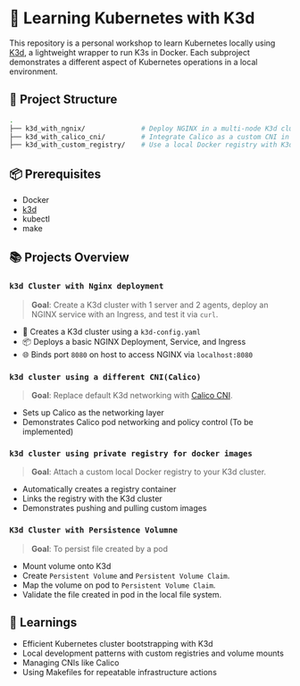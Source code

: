 # 🚀 Learning Kubernetes with K3d

This repository is a personal workshop to learn Kubernetes locally using [K3d](https://k3d.io/), a lightweight wrapper to run K3s in Docker. Each subproject demonstrates a different aspect of Kubernetes operations in a local environment.

## 📁 Project Structure

```bash
.
├── k3d_with_ngnix/              # Deploy NGINX in a multi-node K3d cluster with Ingress access
├── k3d_with_calico_cni/         # Integrate Calico as a custom CNI in a K3d cluster
├── k3d_with_custom_registry/    # Use a local Docker registry with K3d
```

## 📦 Prerequisites

* Docker
* [k3d](https://k3d.io/#installation)
* kubectl
* make

## 📚 Projects Overview

### `k3d Cluster with Nginx deployment`

> **Goal**: Create a K3d cluster with 1 server and 2 agents, deploy an NGINX service with an Ingress, and test it via `curl`.

* 🧱 Creates a K3d cluster using a `k3d-config.yaml`
* 📦 Deploys a basic NGINX Deployment, Service, and Ingress
* 🌐 Binds port `8080` on host to access NGINX via `localhost:8080`


### `k3d cluster using a different CNI(Calico)`

> **Goal**: Replace default K3d networking with [Calico CNI](https://docs.tigera.io/calico/latest/introduction/).

* Sets up Calico as the networking layer
* Demonstrates Calico pod networking and policy control (To be implemented)

### `k3d cluster using private registry for docker images`

> **Goal**: Attach a custom local Docker registry to your K3d cluster.

* Automatically creates a registry container
* Links the registry with the K3d cluster
* Demonstrates pushing and pulling custom images


### `K3d Cluster with Persistence Volumne`

> **Goal**: To persist file created by a pod

* Mount volume onto K3d 
* Create `Persistent Volume` and `Persistent Volume Claim`.
* Map the volume on pod to `Persistent Volume Claim`.
* Validate the file created in pod in the local file system.


## 🧠 Learnings

* Efficient Kubernetes cluster bootstrapping with K3d
* Local development patterns with custom registries and volume mounts
* Managing CNIs like Calico
* Using Makefiles for repeatable infrastructure actions

